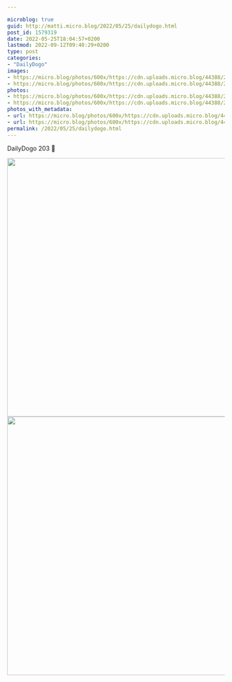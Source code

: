 ```yaml
---

microblog: true
guid: http://matti.micro.blog/2022/05/25/dailydogo.html
post_id: 1579319
date: 2022-05-25T18:04:57+0200
lastmod: 2022-09-12T09:40:29+0200
type: post
categories:
- "DailyDogo"
images:
- https://micro.blog/photos/600x/https://cdn.uploads.micro.blog/44388/2022/274e48879d.jpg
- https://micro.blog/photos/600x/https://cdn.uploads.micro.blog/44388/2022/72d39a7149.jpg
photos:
- https://micro.blog/photos/600x/https://cdn.uploads.micro.blog/44388/2022/274e48879d.jpg
- https://micro.blog/photos/600x/https://cdn.uploads.micro.blog/44388/2022/72d39a7149.jpg
photos_with_metadata:
- url: https://micro.blog/photos/600x/https://cdn.uploads.micro.blog/44388/2022/274e48879d.jpg
- url: https://micro.blog/photos/600x/https://cdn.uploads.micro.blog/44388/2022/72d39a7149.jpg
permalink: /2022/05/25/dailydogo.html
---
```

DailyDogo 203 🐶

<img src="https://micro.blog/photos/600x/https://blog.martin-haehnel.de/uploads/2022/274e48879d.jpg" width="600" height="600" alt="" /><img src="https://micro.blog/photos/600x/https://blog.martin-haehnel.de/uploads/2022/72d39a7149.jpg" width="600" height="600" alt="" />
